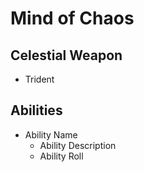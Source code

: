 # Mind of Chaos

## Celestial Weapon
- Trident

## Abilities
- Ability Name
    - Ability Description
    - Ability Roll